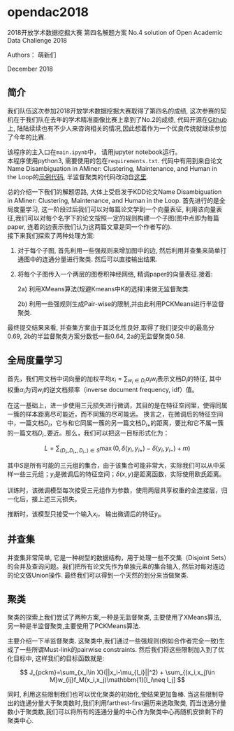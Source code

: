 # opendac2018
2018开放学术数据挖掘大赛 第四名解题方案  No.4 solution of Open Academic Data Challenge 2018

Authors： 萌新们  

December 2018

## 简介  

我们队伍这次参加2018开放学术数据挖掘大赛取得了第四名的成绩, 这次参赛的契机在于我们队在去年的学术精准画像比赛上拿到了No.2的成绩, 代码开源在[Github](https://github.com/geekinglcq/aca)上, 陆陆续续也有不少人来咨询相关的情况,因此想着作为一个优良传统就继续参加了今年的比赛.    

该程序的主入口在`main.ipynb`中， 请用jupyter notebook运行。  
本程序使用python3, 需要使用的包在`requirements.txt`.  代码中有用到来自论文 Name Disambiguation in AMiner: Clustering, Maintenance, and Human in the Loop的[示例代码](https://github.com/zhysora/BUAALAB_IN_WDQ), 半监督聚类的代码改动自[这里](https://github.com/datamole-ai/active-semi-supervised-clustering).  

总的介绍一下我们的解题思路, 大体上受启发于KDD论文Name Disambiguation in AMiner: Clustering, Maintenance, and Human in the Loop. 首先进行的是全局度量学习, 这一阶段过后我们可以对每篇论文学到一个向量表征, 利用该向量表征,我们可以对每个名字下的论文按照一定的规则构建一个子图(图中点即为每篇paper, 连着的边表示我们认为这两篇文章是同一个作者写的).   
接下来我们探索了两种处理方案:    

1) 对于每个子图, 首先利用一些强规则来增加图中的边, 然后利用并查集来简单打通图中的连通分量进行聚类. 然后可以直接输出结果.  

2) 将每个子图传入一个两层的图卷积神经网络, 精调paper的向量表征.接着:   

    2a) 利用XMeans算法(规避Kmeans中K的选择)来做无监督聚类.  
 
    2b) 利用一些强规则生成Pair-wise的限制,并由此利用PCKMeans进行半监督聚类.  
    
最终提交结果来看, 并查集方案由于其泛化性良好,取得了我们提交中的最高分0.69, 2b的半监督聚类方案分数低一些0.64, 2a的无监督聚类0.58.  

## 全局度量学习  

首先，我们用文档中词向量的加权平均$x_i = \sum_{w_i\in D_i} \alpha_i w_i$表示文档$D_i$的特征, 其中权重$\alpha_i$为词$w_i$的逆文档频率（inverse document frequency, idf）值。
	
在这一基础上，进一步使用三元损失进行微调，其目的是在特征空间里，使得同属一簇的样本距离尽可能近，而不同簇的尽可能远。 换言之，在微调后的特征空间中，一篇文档$D_i$，它与和它同属一簇的另一篇文档$D_{i+}$的距离，要比和它不属一簇的一篇文档$D_{i-}$要近。那么，我们可以把这一目标形式化为：
	
$$
		L = \sum_{(D_i,, D_{i+}, D_{i-})\in S} \max(0, \delta(y_i, y_{i+}) - \delta(y_i, y_{i-}) + m )
$$
  
其中$S$是所有可能的三元组的集合，由于该集合可能非常大，实际我们可以从中采样一些三元组；$y_i$是微调后的特征空间；$\delta(x, y)$是距离函数，实际使用欧氏距离。
	
训练时，该微调模型每次接受三元组作为参数，使用两层共享权重的全连接层，归一化后，接上述三元损失。
	
推断时，该模型只接受一个输入$x_i$， 输出微调后的特征$y_i$。	  

## 并查集    

并查集非常简单, 它是一种树型的数据结构，用于处理一些不交集（Disjoint Sets）的合并及查询问题。我们把所有论文先作为单独元素的集合输入, 然后对每对连边的论文做Union操作. 最终我们可以得到一个天然的划分来当做聚类.  

## 聚类     

聚类的探索上我们尝试了两种方案,一种是无监督聚类, 主要使用了XMeans算法,另一种是半监督聚类,主要使用了PCKMeans算法.  

主要介绍一下半监督聚类. 这聚类中,我们通过一些强规则(例如合作者完全一致)生成了一些所谓Must-link的pairwise constraints. 然后我们将这些限制加入到了优化目标中, 这样我们的目标函数就是:  

$$ J_{pckm}=\sum_{x_i\in X}(||x_i-\mu_{l_i}||^2) + \sum_{(x_i,x_j)\in M}w_{ij}f_M(x_i,x_j)\mathbbm{1}[l_i\neq l_j] $$  

同时, 利用这些限制我们也可以优化聚类的初始化,使结果更加鲁棒. 当这些限制导出的连通分量大于聚类数时,我们利用farthest-first遍历来选取聚类, 而当连通分量数小于聚类数,我们可以将所有的连通分量的中心作为聚类中心再随机安排剩下的聚类中心.  

